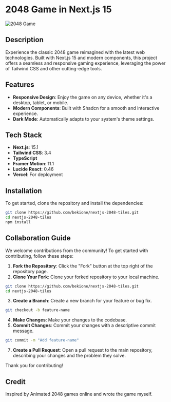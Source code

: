 # 2048 Game in Next.js 15

![2048 Game](./og-image.png)

## Description

Experience the classic 2048 game reimagined with the latest web technologies. Built with Next.js 15 and modern components, this project offers a seamless and responsive gaming experience, leveraging the power of Tailwind CSS and other cutting-edge tools.

## Features

- **Responsive Design**: Enjoy the game on any device, whether it's a desktop, tablet, or mobile.
- **Modern Components**: Built with Shadcn for a smooth and interactive experience.
- **Dark Mode**: Automatically adapts to your system's theme settings.

## Tech Stack

- **Next.js**: 15.1
- **Tailwind CSS**: 3.4
- **TypeScript**
- **Framer Motion**: 11.1
- **Lucide React**: 0.46
- **Vercel**: For deployment

## Installation

To get started, clone the repository and install the dependencies:

```bash
git clone https://github.com/bekione/nextjs-2048-tiles.git
cd nextjs-2048-tiles
npm install
```

## Collaboration Guide

We welcome contributions from the community! To get started with contributing, follow these steps:

1. **Fork the Repository**: Click the "Fork" button at the top right of the repository page.
2. **Clone Your Fork**: Clone your forked repository to your local machine.

```bash
git clone https://github.com/bekione/nextjs-2048-tiles.git
cd nextjs-2048-tiles
```
3. **Create a Branch**: Create a new branch for your feature or bug fix.
```bash
git checkout -b feature-name
```
4. **Make Changes**: Make your changes to the codebase.
5. **Commit Changes**: Commit your changes with a descriptive commit message.

```bash
git commit -m "Add feature-name"
```
7. **Create a Pull Request**: Open a pull request to the main repository, describing your changes and the problem they solve.

Thank you for contributing!

## Credit

Inspired by Animated 2048 games online and wrote the game myself.

